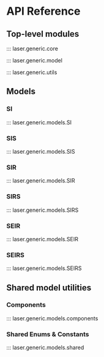 # API Reference

## Top-level modules

::: laser.generic.core

::: laser.generic.model

::: laser.generic.utils

## Models

### SI

::: laser.generic.models.SI

### SIS

::: laser.generic.models.SIS

### SIR

::: laser.generic.models.SIR

### SIRS

::: laser.generic.models.SIRS

### SEIR

::: laser.generic.models.SEIR

### SEIRS

::: laser.generic.models.SEIRS

## Shared model utilities

### Components

::: laser.generic.models.components

### Shared Enums & Constants

::: laser.generic.models.shared
